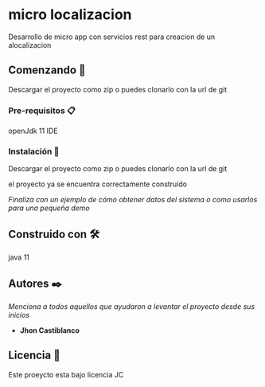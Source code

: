 # micro localizacion

Desarrollo de micro app con servicios rest para creacion de un alocalizacion 

## Comenzando 🚀

Descargar el proyecto como zip o puedes clonarlo con la url de git 


### Pre-requisitos 📋

openJdk 11
IDE


### Instalación 🔧

Descargar el proyecto como zip o puedes clonarlo con la url de git 

el proyecto ya se encuentra correctamente construido

_Finaliza con un ejemplo de cómo obtener datos del sistema o como usarlos para una pequeña demo_


## Construido con 🛠️

java 11


## Autores ✒️

_Menciona a todos aquellos que ayudaron a levantar el proyecto desde sus inicios_

* **Jhon Castiblanco** 


## Licencia 📄

Este proeycto esta bajo licencia JC
